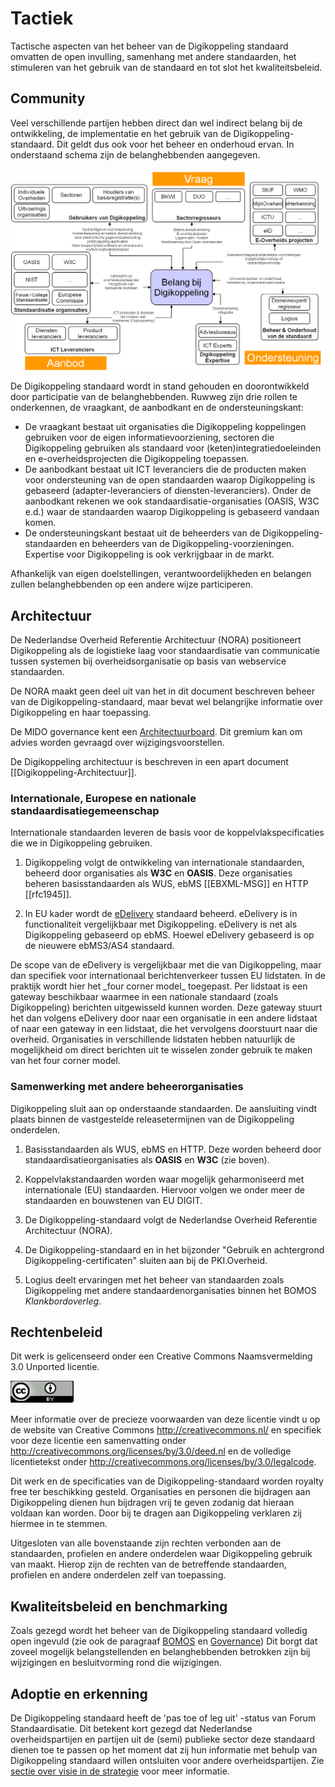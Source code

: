 # Tactiek

Tactische aspecten van het beheer van de Digikoppeling standaard omvatten
de open invulling, samenhang met andere standaarden, het stimuleren 
van het gebruik van de standaard en tot slot het kwaliteitsbeleid.

## Community
Veel verschillende partijen hebben direct dan wel indirect belang bij
de ontwikkeling, de implementatie en het gebruik van de
Digikoppeling-standaard. Dit geldt dus ook voor het beheer en
onderhoud ervan. In onderstaand schema zijn de belanghebbenden
aangegeven.

![Belang bij DIgikoppeling](media/DK_belang_bij_digikoppeling.png "Belang bij DIgikoppeling")

De Digikoppeling standaard wordt in stand gehouden en doorontwikkeld
door participatie van de belanghebbenden. Ruwweg zijn drie rollen te
onderkennen, de vraagkant, de aanbodkant en de ondersteuningskant:
* De vraagkant bestaat uit organisaties die Digikoppeling koppelingen
  gebruiken voor de eigen informatievoorziening, sectoren die
  Digikoppeling gebruiken als standaard voor
  (keten)integratiedoeleinden en e-overheidsprojecten die
  Digikoppeling toepassen.
* De aanbodkant bestaat uit ICT leveranciers die de producten maken
  voor ondersteuning van de open standaarden waarop Digikoppeling is
  gebaseerd (adapter-leveranciers of diensten-leveranciers). Onder de
  aanbodkant rekenen we ook standaardisatie-organisaties (OASIS, W3C
  e.d.) waar de standaarden waarop Digikoppeling is gebaseerd vandaan
  komen.
* De ondersteuningskant bestaat uit de beheerders van de
  Digikoppeling-standaarden en beheerders van de
  Digikoppeling-voorzieningen. Expertise voor Digikoppeling is ook
  verkrijgbaar in de markt.

Afhankelijk van eigen doelstellingen, verantwoordelijkheden en
belangen zullen belanghebbenden op een andere wijze participeren.

## Architectuur
De Nederlandse Overheid Referentie Architectuur (NORA) positioneert
Digikoppeling als de logistieke laag voor standaardisatie van
communicatie tussen systemen bij overheidsorganisatie op basis van
webservice standaarden.

De NORA maakt geen deel uit van het in dit document beschreven
beheer van de Digikoppeling-standaard, maar bevat wel belangrijke
informatie over Digikoppeling en haar toepassing.

De MIDO governance kent een [Architectuurboard](#architectuurboard).
Dit gremium kan om advies worden gevraagd over wijzigingsvoorstellen.

De Digikoppeling architectuur is beschreven in een apart document [[Digikoppeling-Architectuur]].

### Internationale, Europese en nationale standaardisatiegemeenschap
Internationale standaarden leveren de basis voor de koppelvlakspecificaties
die we in Digikoppeling gebruiken.

1. Digikoppeling volgt de ontwikkeling van internationale standaarden,
   beheerd door organisaties als **W3C** en **OASIS**. Deze organisaties
   beheren basisstandaarden als WUS, ebMS [[EBXML-MSG]] en HTTP [[rfc1945]].

2. In EU kader wordt de
   [eDelivery](https://ec.europa.eu/digital-building-blocks/wikis/display/DIGITAL/eDelivery)
   standaard beheerd. eDelivery is in functionaliteit vergelijkbaar met
   Digikoppeling. eDelivery is net als Digikoppeling gebaseerd op ebMS. Hoewel
   eDelivery gebaseerd is op de nieuwere ebMS3/AS4 standaard.

<aside class="note" title="Het 4 corner model">
De scope van de eDelivery is vergelijkbaar met die van Digikoppeling,
maar dan specifiek voor internationaal berichtenverkeer tussen
EU lidstaten. In de praktijk wordt hier het _four corner model_ toegepast.
Per lidstaat is een gateway beschikbaar waarmee in een nationale standaard
(zoals Digikoppeling) berichten uitgewisseld kunnen worden. Deze gateway
stuurt het dan volgens eDelivery door naar een organisatie in een andere
lidstaat of naar een gateway in een lidstaat, die het vervolgens doorstuurt
naar die overheid. Organisaties in verschillende lidstaten hebben natuurlijk
de mogelijkheid om direct berichten uit te wisselen zonder gebruik te maken
van het four corner model. 
</aside>

### Samenwerking met andere beheerorganisaties
Digikoppeling sluit aan op onderstaande standaarden. De aansluiting
vindt plaats binnen de vastgestelde releasetermijnen van de
Digikoppeling onderdelen.

1. Basisstandaarden als WUS, ebMS en HTTP. Deze worden beheerd door
   standaardisatieorganisaties als **OASIS** en **W3C** (zie boven).

2. Koppelvlakstandaarden worden waar mogelijk geharmoniseerd met internationale 
   (EU) standaarden. Hiervoor volgen we onder meer de standaarden en bouwstenen 
   van EU DIGIT.

3. De Digikoppeling-standaard volgt de Nederlandse Overheid Referentie
   Architectuur (NORA).

4. De Digikoppeling-standaard en in het bijzonder "Gebruik en
   achtergrond Digikoppeling-certificaten" sluiten aan bij de
   PKI.Overheid.

5. Logius deelt ervaringen met het beheer van standaarden zoals Digikoppeling
   met andere standaardenorganisaties binnen het BOMOS _Klankbordoverleg_.

## Rechtenbeleid
Dit werk is gelicenseerd onder een Creative Commons Naamsvermelding 3.0
Unported licentie.

![Creative Commons Naamsvermelding 3.0 Unported licentie](media/CC_Logo3.0.png "Creative Commons Naamsvermelding 3.0 Unported licentie")

Meer informatie over de precieze voorwaarden van deze licentie vindt u
op de website van Creative Commons http://creativecommons.nl/ en
specifiek voor deze licentie een samenvatting onder
http://creativecommons.org/licenses/by/3.0/deed.nl en de volledige
licentietekst onder
http://creativecommons.org/licenses/by/3.0/legalcode.

Dit werk en de specificaties van de Digikoppeling-standaard worden
royalty free ter beschikking gesteld. Organisaties en personen die
bijdragen aan Digikoppeling dienen hun bijdragen vrij te geven zodanig
dat hieraan voldaan kan worden. Door bij te dragen aan Digikoppeling
verklaren zij hiermee in te stemmen.

Uitgesloten van alle bovenstaande zijn rechten verbonden aan de
standaarden, profielen en andere onderdelen waar Digikoppeling gebruik
van maakt. Hierop zijn de rechten van de betreffende standaarden,
profielen en andere onderdelen zelf van toepassing.

## Kwaliteitsbeleid en benchmarking
Zoals gezegd wordt het beheer van de Digikoppeling standaard volledig
open ingevuld (zie ook de paragraaf [BOMOS](#bomos) en
[Governance](#governance)) Dit borgt dat zoveel
mogelijk belangstellenden en belanghebbenden betrokken zijn bij
wijzigingen en besluitvorming rond die wijzigingen.

## Adoptie en erkenning
De Digikoppeling standaard heeft de 'pas toe of leg uit' -status van Forum
Standaardisatie. Dit betekent kort gezegd dat Nederlandse
overheidspartijen en partijen uit de (semi) publieke sector deze
standaard dienen toe te passen op het moment dat zij hun informatie
met behulp van Digikoppeling standaard willen ontsluiten voor andere overheidspartijen.
Zie [sectie over visie in de strategie](#visie) voor meer informatie.
